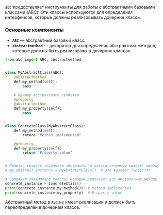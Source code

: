 `abc` предоставляет инструменты для работы с абстрактными базовыми классами (ABC).
Эти классы используются для определения интерфейсов, которые должны реализовывать дочерние классы.


### Основные компоненты

- **`ABC`** — абстрактный базовый класс.
- **`abstractmethod`** — декоратор для определения абстрактных методов,
которые должны быть реализованы в дочерних классах.


```python
from abc import ABC, abstractmethod


class MyAbstractClass(ABC):
    @abstractmethod
    def my_method(self):
        pass

    # Пример абстрактного свойства
    @property
    @abstractmethod
    def my_property(self):
        pass


class ConcreteClass(MyAbstractClass):
    def my_method(self):
        return "Method implemented"

    @property
    def my_property(self):
        return "Property value"


# Попытка создать экземпляр абстрактного класса напрямую вызовет ошибку
# my_abstract_instance = MyAbstractClass()  # Это вызовет TypeError

# Создание экземпляра класса, который реализует все абстрактные методы
concrete_instance = ConcreteClass()
print(concrete_instance.my_method())  # Method implemented
print(concrete_instance.my_property)  # Property value
```

Абстрактный метод в `ABC` не имеет реализации и должен быть переопределён в дочернем классе.

